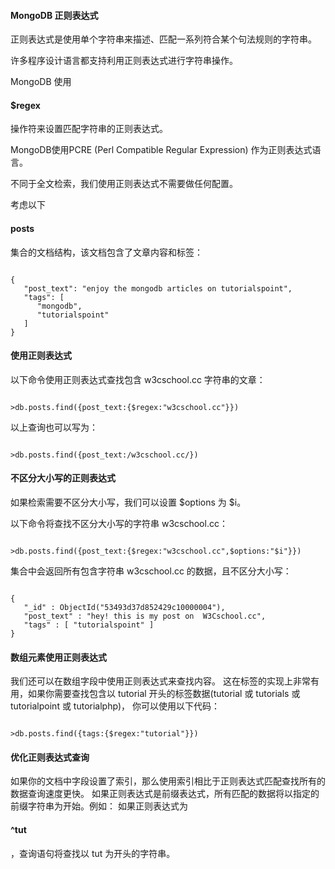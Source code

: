  
#### MongoDB 正则表达式

 正则表达式是使用单个字符串来描述、匹配一系列符合某个句法规则的字符串。

 许多程序设计语言都支持利用正则表达式进行字符串操作。

 MongoDB 使用 

#### $regex

 操作符来设置匹配字符串的正则表达式。

  MongoDB使用PCRE (Perl Compatible Regular Expression) 作为正则表达式语言。

 不同于全文检索，我们使用正则表达式不需要做任何配置。

 考虑以下 

#### posts

 集合的文档结构，该文档包含了文章内容和标签：

 
```

{
   "post_text": "enjoy the mongodb articles on tutorialspoint",
   "tags": [
      "mongodb",
      "tutorialspoint"
   ]
}

```
 

#### 使用正则表达式

 以下命令使用正则表达式查找包含 w3cschool.cc 字符串的文章：

 
```

>db.posts.find({post_text:{$regex:"w3cschool.cc"}})

```
 以上查询也可以写为：

 
```

>db.posts.find({post_text:/w3cschool.cc/})

```
 

#### 不区分大小写的正则表达式

 如果检索需要不区分大小写，我们可以设置 $options 为 $i。

 以下命令将查找不区分大小写的字符串 w3cschool.cc：

 
```

>db.posts.find({post_text:{$regex:"w3cschool.cc",$options:"$i"}})

```
 集合中会返回所有包含字符串 w3cschool.cc 的数据，且不区分大小写：

 
```

{
   "_id" : ObjectId("53493d37d852429c10000004"),
   "post_text" : "hey! this is my post on  W3Cschool.cc", 
   "tags" : [ "tutorialspoint" ]
} 

```
 

#### 数组元素使用正则表达式

 我们还可以在数组字段中使用正则表达式来查找内容。 这在标签的实现上非常有用，如果你需要查找包含以 tutorial 开头的标签数据(tutorial 或 tutorials 或 tutorialpoint 或 tutorialphp)， 你可以使用以下代码：

 
```

>db.posts.find({tags:{$regex:"tutorial"}})

```
 

#### 优化正则表达式查询

 
如果你的文档中字段设置了索引，那么使用索引相比于正则表达式匹配查找所有的数据查询速度更快。 
 如果正则表达式是前缀表达式，所有匹配的数据将以指定的前缀字符串为开始。例如： 如果正则表达式为 

####  ^tut 

 ，查询语句将查找以 tut 为开头的字符串。
 


